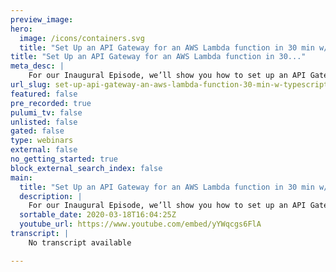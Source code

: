 ```yaml
---
preview_image:
hero:
  image: /icons/containers.svg
  title: "Set Up an API Gateway for an AWS Lambda function in 30 min w/ TypeScript | MIW"
title: "Set Up an API Gateway for an AWS Lambda function in 30..."
meta_desc: |
    For our Inaugural Episode, we’ll show you how to set up an API Gateway for an AWS Lambda function in 30 minutes using Pulumi with TypeScript. You’l...
url_slug: set-up-api-gateway-an-aws-lambda-function-30-min-w-typescript-miw
featured: false
pre_recorded: true
pulumi_tv: false
unlisted: false
gated: false
type: webinars
external: false
no_getting_started: true
block_external_search_index: false
main:
  title: "Set Up an API Gateway for an AWS Lambda function in 30 min w/ TypeScript | MIW"
  description: |
    For our Inaugural Episode, we’ll show you how to set up an API Gateway for an AWS Lambda function in 30 minutes using Pulumi with TypeScript. You’ll learn how to wire this up to a domain name and secure it using an API key for authorization. Finally, we’ll show you how to store the API key in a secrets manager.  Code for this episode is available at: https://github.com/pulumi/pulumitv/tree/master/modern-infrastructure-wednesday/2020-03-18/echo  The examples are in TypeScript but Pulumi makes it easy to stand up infrastructure in your favorite languages including Python, JavaScript, Go, and .NET - saving time over legacy tools like CloudFormation and Terraform.  Get started for free: https://pulumip.us/Get-Started
  sortable_date: 2020-03-18T16:04:25Z
  youtube_url: https://www.youtube.com/embed/yYWqcgs6FlA
transcript: |
    No transcript available

---
```

